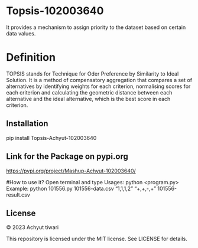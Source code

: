 # Topsis-102003640
It provides a mechanism to assign priority to the dataset based on certain data values.

# Definition
TOPSIS stands for Technique for Oder Preference by Similarity to Ideal Solution. It is a method of compensatory aggregation that compares a set of alternatives by identifying weights for each criterion, normalising scores for each criterion and calculating the geometric distance between each alternative and the ideal alternative, which is the best score in each criterion. 

## Installation
pip install Topsis-Achyut-102003640

## Link for the Package on pypi.org
https://pypi.org/project/Mashup-Achyut-102003640/

#How to use it?
Open terminal and type 
Usages: python <program.py> <InputDataFile> <Weights> <Impacts> <ResultFileName>
Example: python 101556.py 101556-data.csv “1,1,1,2” “+,+,-,+” 101556-result.csv

## License
© 2023 Achyut tiwari

This repository is licensed under the MIT license. See LICENSE for details.
